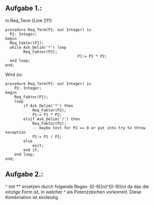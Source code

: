 ## Aufgabe 1.:
in Req_Term (Line 211):

    procedure Req_Term(P1: out Integer) is
      P2: Integer;
    begin
      Req_Faktor(P1);
      while Ask_Delim('*') loop
            Req_Faktor(P2); 
                                    P1:= P1 * P2;
      end loop;
    end;
    
Wird zu: 

    procedure Req_Term(P1: out Integer) is
        P2: Integer;
    begin
        Req_Faktor(P1);
        loop
            if Ask_Delim('*') then
                Req_Faktor(P2); 
                P1:= P1 * P2;
            elsif Ask_Delim('/') then
                Req_Faktor(P2);
                -- maybe test for P2 == 0 or put into try to throw exception
                P1:= P1 / P2;
            else
                exit;
            end if;
        end loop;
    end;



## Aufgabe 2.: 
^ mit ** ersetzen durch folgende Regex: [0-9]{n}\^[0-9]{n} da das die einzige Form ist, in welcher ^ als Potenzzeichen vorkommt. 
Diese Kombination ist eindeutig.
